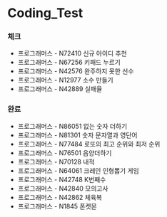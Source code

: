 # Coding_Test

### 체크
- 프로그래머스 - N72410 신규 아이디 추천
- 프로그래머스 - N67256 키패드 누르기
- 프로그래머스 - N42576 완주하지 못한 선수
- 프로그래머스 - N12977 소수 만들기
- 프로그래머스 - N42889 실패율

### 완료
- 프로그래머스 - N86051 없는 숫자 더하기
- 프로그래머스 - N81301 숫자 문자열과 영단어
- 프로그래머스 - N77484 로또의 최고 순위와 최저 순위
- 프로그래머스 - N76501 음양더하기
- 프로그래머스 - N70128 내적
- 프로그래머스 - N64061 크레인 인형뽑기 게임
- 프로그래머스 - N42748 K번째수
- 프로그래머스 - N42840 모의고사
- 프로그래머스 - N42862 체육복
- 프로그래머스 - N1845 폰켓몬
